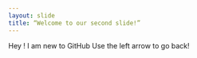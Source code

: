 ```yaml
---
layout: slide
title: “Welcome to our second slide!”
---
```

Hey ! I am new to GitHub
Use the left arrow to go back!
